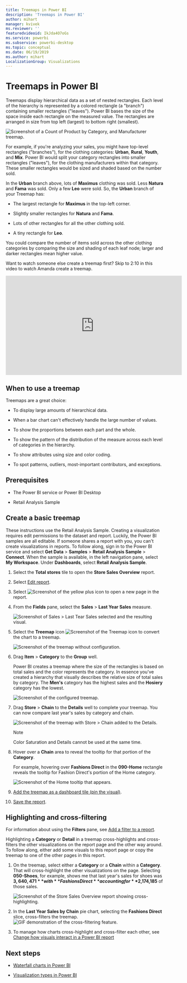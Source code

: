 ```yaml
---
title: Treemaps in Power BI
description: 'Treemaps in Power BI'
author: mihart
manager: kvivek
ms.reviewer: ''
featuredvideoid: IkJda4O7oGs
ms.service: powerbi
ms.subservice: powerbi-desktop
ms.topic: conceptual
ms.date: 06/19/2019
ms.author: mihart
LocalizationGroup: Visualizations
---
```


# Treemaps in Power BI

Treemaps display hierarchical data as a set of nested rectangles. Each level of the hierarchy is represented by a colored rectangle (a "branch") containing smaller rectangles ("leaves"). Power BI bases the size of the space inside each rectangle on the measured value. The rectangles are arranged in size from top left (largest) to bottom right (smallest).

![Screenshot of a Count of Product by Category, and Manufacturer treemap.](media/power-bi-visualization-treemaps/pbi-nancy_viz_treemap.png)

For example, if you're analyzing your sales, you might have top-level rectangles ("branches"), for the clothing categories: **Urban**, **Rural**, **Youth**, and **Mix**. Power BI would split your category rectangles into smaller rectangles ("leaves"), for the clothing manufacturers within that category. These smaller rectangles would be sized and shaded based on the number sold.

In the **Urban** branch above, lots of **Maximus** clothing was sold. Less **Natura** and **Fama** was sold. Only a few **Leo** were sold. So, the **Urban** branch of your Treemap has:

* The largest rectangle for **Maximus** in the top-left corner.

* Slightly smaller rectangles for **Natura** and **Fama**.

* Lots of other rectangles for all the other clothing sold.

* A tiny rectangle for **Leo**.

You could compare the number of items sold across the other clothing categories by comparing the size and shading of each leaf node; larger and darker rectangles mean higher value.

Want to watch someone else create a treemap first? Skip to 2:10 in this video to watch Amanda create a treemap.

<iframe width="560" height="315" src="https://www.youtube.com/embed/IkJda4O7oGs" frameborder="0" allowfullscreen></iframe>

## When to use a treemap

Treemaps are a great choice:

* To display large amounts of hierarchical data.

* When a bar chart can't effectively handle the large number of values.

* To show the proportions between each part and the whole.

* To show the pattern of the distribution of the measure across each level of categories in the hierarchy.

* To show attributes using size and color coding.

* To spot patterns, outliers, most-important contributors, and exceptions.

## Prerequisites

* The Power BI service or Power BI Desktop

* Retail Analysis Sample

## Create a basic treemap

These instructions use the Retail Analysis Sample. Creating a visualization requires edit permissions to the dataset and report. Luckily, the Power BI samples are all editable. If someone shares a report with you, you can't create visualizations in reports. To follow along, sign in to the Power BI service and select **Get Data** > **Samples** > **Retail Analysis Sample** > **Connect**. When the sample is available, in the left navigation pane, select **My Workspace**. Under **Dashboards**, select **Retail Analysis Sample**.

1. Select the **Total stores** tile to open the **Store Sales Overview** report.

1. Select  [Edit report](../service-interact-with-a-report-in-editing-view.md).

1. Select ![Screenshot of the yellow plus icon](media/power-bi-visualization-treemaps/treemap-yellow-plus-icon.png) to open a new page in the report.

1. From the **Fields** pane, select the **Sales** > **Last Year Sales** measure.

   ![Screenshot of Sales > Last Tear Sales selected and the resulting visual.](media/power-bi-visualization-treemaps/treemapfirstvalue_new.png)

1. Select the **Treemap** icon ![Screenshot of the Treemap icon](media/power-bi-visualization-treemaps/power-bi-treemap-icon.png) to convert the chart to a treemap.

   ![Screenshot of the treemap without configuration.](media/power-bi-visualization-treemaps/treemapconvertto_new.png)

1. Drag **Item** > **Category** to the **Group** well.

    Power BI creates a treemap where the size of the rectangles is based on total sales and the color represents the category. In essence you've created a hierarchy that visually describes the relative size of total sales by category. The **Men's** category has the highest sales and the **Hosiery** category has the lowest.

    ![Screenshot of the configured treemap.](media/power-bi-visualization-treemaps/power-bi-complete.png)

1. Drag **Store** > **Chain** to the **Details** well to complete your treemap. You can now compare last year's sales by category and chain.

   ![Screenshot of the treemap with Store > Chain added to the Details.](media/power-bi-visualization-treemaps/power-bi-details.png)

   > [!NOTE]
   > Color Saturation and Details cannot be used at the same time.

1. Hover over a **Chain** area to reveal the tooltip for that portion of the **Category**.

    For example, hovering over **Fashions Direct** in the **090-Home** rectangle reveals the tooltip for Fashion Direct's portion of the Home category.

   ![Screenshot of the Home tooltip that appears.](media/power-bi-visualization-treemaps/treemaphoverdetail_new.png)

1. [Add the treemap as a dashboard tile (pin the visual)](../service-dashboard-tiles.md).

1. [Save the report](../service-report-save.md).

## Highlighting and cross-filtering

For information about using the **Filters** pane, see [Add a filter to a report](../power-bi-report-add-filter.md).

Highlighting a **Category** or **Detail** in a treemap cross-highlights and cross-filters the other visualizations on the report page and the other way around. To follow along, either add some visuals to this report page or copy the treemap to one of the other pages in this report.

1. On the treemap, select either a **Category** or a **Chain** within a **Category**. That will cross-highlight the other visualizations on the page. Selecting **050-Shoes**, for example, shows me that last year's sales for shoes was **$3,640,471** with **Fashions Direct** accounting for **$2,174,185** of those sales.

   ![Screenshot of the Store Sales Overview report showing cross-highlighting.](media/power-bi-visualization-treemaps/treemaphiliting.png)

1. In the **Last Year Sales by Chain** pie chart, selecting the **Fashions Direct** slice, cross-filters the treemap.
   ![GIF demonstration of the cross-filtering feature.](media/power-bi-visualization-treemaps/treemapnoowl.gif)

1. To manage how charts cross-highlight and cross-filter each other, see [Change how visuals interact in a Power BI report](../service-reports-visual-interactions.md)

## Next steps

* [Waterfall charts in Power BI](power-bi-visualization-waterfall-charts.md)

* [Visualization types in Power BI](power-bi-visualization-types-for-reports-and-q-and-a.md)

